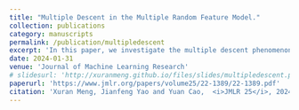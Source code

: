 ```yaml
---
title: "Multiple Descent in the Multiple Random Feature Model."
collection: publications
category: manuscripts
permalink: /publication/multipledescent
excerpt: 'In this paper, we investigate the multiple descent phenomenon in a class of multi-component prediction models. We first consider a “double random feature model” (DRFM) concatenating two types of random features, and study the excess risk achieved by the DRFM in ridge regression. We calculate the precise limit of the excess risk under the high dimensional framework where the training sample size, the dimension of data, and the dimension of random features tend to infinity proportionally. Based on the calculation, we further theoretically demonstrate that the risk curves of DRFMs can exhibit triple descent. We then provide a thorough experimental study to verify our theory. At last, we extend our study to the “multiple random feature model” (MRFM), and show that MRFMs ensembling K types of random features may exhibit (K + 1)-fold descent. Our analysis points out that risk curves with a specific number of descent generally exist in learning multi-component prediction models.'
date: 2024-01-31
venue: 'Journal of Machine Learning Research'
# slidesurl: 'http://xuranmeng.github.io/files/slides/multipledescent.pdf'
paperurl: 'https://www.jmlr.org/papers/volume25/22-1389/22-1389.pdf'
citation: 'Xuran Meng, Jianfeng Yao and Yuan Cao,  <i>JMLR 25</i>, 2024.'
---
```



